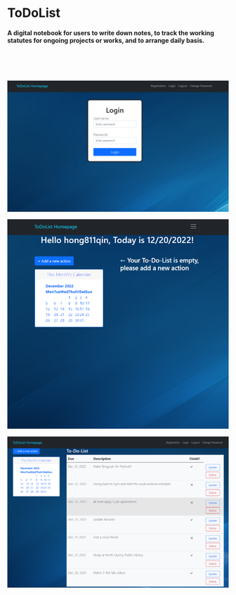 # ToDoList
<h4> A digital notebook for users to write down notes, to track the working statutes for ongoing projects or works, and to arrange daily basis.</h6>

<br><br><br>


<p align="left">
  <img src="/image.png" width="700">
</p>

<p align="left">
  <img src="/WeChat Image_20221220225742.png" width="700">
</p>

<p align="left">
  <img src="/WeChat Image_20221220230753.png" width="700">
</p>

